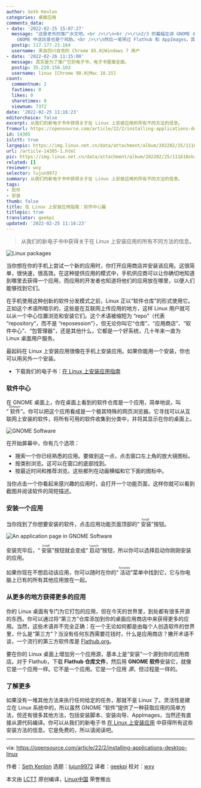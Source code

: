 ```yaml
---
author: Seth Kenlon
categories: 桌面应用
comments_data:
- date: '2022-02-25 15:07:27'
  message: "这是老外的推广水文吧。<br />\r\n<br />\r\n2/3 的篇幅在讲 GNOME 桌面的软件中心，又不是所有人在用 GNOME，就算在
    GNOME 中这玩意也是个鸡肋。<br />\r\n然后一笔带过 Flathub 和 AppImages，其它方法都没说。"
  postip: 117.177.23.164
  username: 来自四川自贡的 Chrome 85.0|Windows 7 用户
- date: '2022-02-26 11:15:00'
  message: 其实是为了推广它的电子书，电子书里面全面。
  postip: 35.220.150.103
  username: linux [Chrome 98.0|Mac 10.15]
count:
  commentnum: 2
  favtimes: 0
  likes: 0
  sharetimes: 0
  viewnum: 7372
date: '2022-02-25 11:16:23'
editorchoice: false
excerpt: 从我们的新电子书中获得关于在 Linux 上安装应用的所有不同方法的信息。
fromurl: https://opensource.com/article/22/2/installing-applications-desktop-linux
id: 14305
islctt: true
largepic: https://img.linux.net.cn/data/attachment/album/202202/25/111618skx1ckb35r3kmx4k.jpg
url: /article-14305-1.html
pic: https://img.linux.net.cn/data/attachment/album/202202/25/111618skx1ckb35r3kmx4k.jpg.thumb.jpg
related: []
reviewer: wxy
selector: lujun9972
summary: 从我们的新电子书中获得关于在 Linux 上安装应用的所有不同方法的信息。
tags:
- 软件
- 安装
thumb: false
title: 在 Linux 上安装应用指南：软件中心篇
titlepic: true
translator: geekpi
updated: '2022-02-25 11:16:23'
---
```



> 
> 从我们的新电子书中获得关于在 Linux 上安装应用的所有不同方法的信息。
> 
> 
> 


![](/data/attachment/album/202202/25/111618skx1ckb35r3kmx4k.jpg "Linux packages")


当你想在你的手机上尝试一个新的应用时，你打开应用商店并安装该应用。这很简单，很快速，很高效。在这种提供应用的模式中，手机供应商可以让你确切地知道到哪里去获得一个应用，而应用的开发者也知道将他们的应用放在哪里，以便人们能够找到它们。


在手机使用这种创新的软件分发模式之前，Linux 正以“软件仓库”的形式使用它。正如这个术语所暗示的，这些是在互联网上传应用的地方，这样 Linux 用户就可以从一个中心位置浏览和安装它们。这个术语被缩短为 “repo”（代表 “repository”，而不是 “reposession”），但无论你叫它“仓库”、“应用商店”、“软件中心”、“包管理器”，还是其他什么，它都是一个好系统，几十年来一直为 Linux 桌面用户服务。


最起码在 Linux 上安装应用很像在手机上安装应用。如果你能用一个安装，你也可以用另外一个安装。


* 下载我们的电子书：[在 Linux 上安装应用指南](https://opensource.com/downloads/installing-linux-applications-ebook)


### 软件中心


在 GNOME 桌面上，你在桌面上看到的软件仓库是一个应用，简单地说，叫 “<ruby> 软件 <rt>  Software </rt></ruby>”。你可以把这个应用看成是一个极其特殊的网页浏览器。它寻找可以从互联网上安装的软件，将所有可用的软件收集到分类中，并将其显示在你的桌面上。


![GNOME Software](/data/attachment/album/202202/25/111626sgd57slrszhl3571.png "GNOME Software")


在开始屏幕中，你有几个选项：


* 搜索一个你已经熟悉的应用。要做到这一点，点击窗口左上角的放大镜图标。
* 按类别浏览。这可以在窗口的底部找到。
* 按最近时间和推荐浏览。这些都列在动画横幅和它下面的图标中。


当你点击一个你看起来感兴趣的应用时，会打开一个功能页面，这样你就可以看到截图并阅读软件的简短描述。


### 安装一个应用


当你找到了你想要安装的软件，点击应用功能页面顶部的“<ruby> 安装 <rt>  Install </rt></ruby>”按钮。


![An application page in GNOME Software](/data/attachment/album/202202/25/111626k5b5qi595rbbv3e2.png "An application page in GNOME Software")


安装完毕后，“<ruby> 安装 <rt>  Install </rt></ruby>”按钮就会变成“<ruby> 启动 <rt>  Launch </rt></ruby>”按钮，所以你可以选择启动你刚刚安装的应用。


如果你现在不想启动该应用，你可以随时在你的“<ruby> 活动 <rt>  Activities </rt></ruby>”菜单中找到它，它与你电脑上已有的所有其他应用放在一起。


### 从更多的地方获得更多的应用


你的 Linux 桌面有专门为它打包的应用，但在今天的世界里，到处都有很多开源的东西。你可以通过将“第三方”仓库添加到你的桌面应用商店中来获得更多的应用。当然，这些术语并不完全正确：在一个无论如何都是由每个人创造软件的世界里，什么是“第三方”？当没有任何东西需要花钱时，什么是应用商店？撇开术语不谈，一个流行的第三方软件库是 [Flathub.org](http://flathub.org/setup)。


要在你的 Linux 桌面上增加另一个应用源，基本上是“安装”一个源到你的应用商店。对于 Flathub，下载 **Flathub 仓库文件**，然后用 **GNOME 软件**安装它，就像它是一个应用一样。它不是一个应用。它是一个应用 *源*，但过程是一样的。


### 了解更多


如果没有一堆其他方法来执行任何给定的任务，那就不是 Linux 了。灵活性是建立在 Linux 系统中的，所以虽然 GNOME “软件”提供了一种获取应用的简单方法，但还有很多其他方法，包括安装脚本、安装向导、AppImages，当然还有直接从源代码编译。你可以从我们的新电子书 [在 Linux 上安装应用](https://opensource.com/downloads/installing-linux-applications-ebook) 中获得所有这些安装方法的信息。它是免费的，所以请阅读吧。




---


via: <https://opensource.com/article/22/2/installing-applications-desktop-linux>


作者：[Seth Kenlon](https://opensource.com/users/seth) 选题：[lujun9972](https://github.com/lujun9972) 译者：[geekpi](https://github.com/geekpi) 校对：[wxy](https://github.com/wxy)


本文由 [LCTT](https://github.com/LCTT/TranslateProject) 原创编译，[Linux中国](https://linux.cn/) 荣誉推出